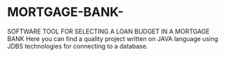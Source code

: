 # MORTGAGE-BANK-
SOFTWARE TOOL FOR SELECTING A LOAN BUDGET IN A MORTGAGE BANK 
Here you can find a quality project written on JAVA language using JDBS technologies for connecting to a database.
